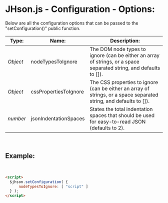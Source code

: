 # JHson.js - Configuration - Options:

Below are all the configuration options that can be passed to the "setConfiguration()" public function.


| Type: | Name: | Description: |
| --- | --- | --- |
| *Object* | nodeTypesToIgnore | The DOM node types to ignore (can be either an array of strings, or a space separated string, and defaults to []). |
| *Object* | cssPropertiesToIgnore | The CSS properties to ignore (can be either an array of strings, or a space separated string, and defaults to []). |
| *number* | jsonIndentationSpaces | States the total indentation spaces that should be used for easy-to-read JSON (defaults to 2). |

<br/>


## Example:
<br/>

```markdown
<script> 
  $jhson.setConfiguration( {
      nodeTypesToIgnore: [ "script" ]
  } );
</script>
```